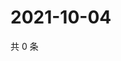 # 2021-10-04

共 0 条

<!-- BEGIN WEIBO -->
<!-- 最后更新时间 Mon Oct 04 2021 07:00:50 GMT+0800 (China Standard Time) -->

<!-- END WEIBO -->
